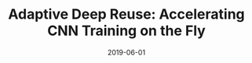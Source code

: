 ---
title: "Adaptive Deep Reuse: Accelerating CNN Training on the Fly"
collection: publications
date: 2019-06-01
venue: '35th International Conference on Data Engineering (<b>ICDE&apos;19</b>). (Acceptance rate: 18%)'
paperurl: 'http://guanh01.github.io/files/2019icde.pdf'
authors: 'Lin Ning, Hui Guan, and Xipeng Shen'
---